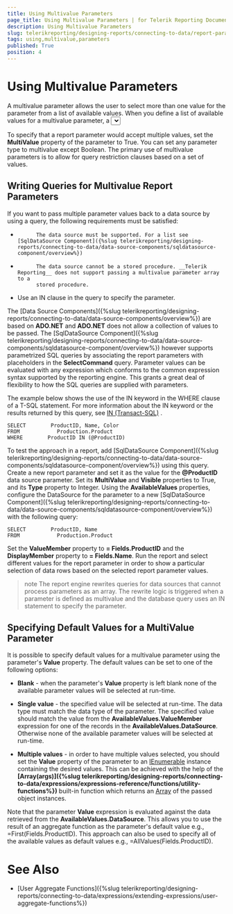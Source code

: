 ```yaml
---
title: Using Multivalue Parameters
page_title: Using Multivalue Parameters | for Telerik Reporting Documentation
description: Using Multivalue Parameters
slug: telerikreporting/designing-reports/connecting-to-data/report-parameters/using-multivalue-parameters
tags: using,multivalue,parameters
published: True
position: 4
---
```


# Using Multivalue Parameters



A multivalue parameter allows the user to select more than one value for the parameter from a list of available values.
        When you define a list of available values for a multivalue parameter, a __<select all>__
        option is automatically added to the list of values in the report parameter editor. You can use this option to select and clear all
        values in the list. The expression for a multivalue parameter does not differ from the expression for a single value parameter i.e., the
        expression begins with the __Parameters__ keyword. For example, a parameter named __VendorSelect__
        appears as __Parameters.VendorSelect.Value__ in the expression editor. For more information,
        see [Using Report Parameters in Expressions]({%slug telerikreporting/designing-reports/connecting-to-data/report-parameters/using-report-parameters-in-expressions%}).
      

To specify that a report parameter would accept multiple values, set the __MultiValue__ property of the parameter to True. You can set any parameter
        type to multivalue except Boolean. The primary use of multivalue parameters is to allow for query restriction clauses based on a set of values.
      

## Writing Queries for Multivalue Report Parameters

If you want to pass multiple parameter values back to a data source by using a query, the following requirements must be satisfied:

* 
            The data source must be supported. For a list see [SqlDataSource Component]({%slug telerikreporting/designing-reports/connecting-to-data/data-source-components/sqldatasource-component/overview%})

* 
            The data source cannot be a stored procedure. __Telerik Reporting__ does not support passing a multivalue parameter array to a
            stored procedure.
          

* Use an IN clause in the query to specify the parameter.

The [Data Source Components]({%slug telerikreporting/designing-reports/connecting-to-data/data-source-components/overview%}) are based on
          __ADO.NET__ and __ADO.NET__ does not
          allow a collection of values to be passed. The [SqlDataSource Component]({%slug telerikreporting/designing-reports/connecting-to-data/data-source-components/sqldatasource-component/overview%}) however supports parametrized SQL
          queries by associating the report parameters with placeholders in the __SelectCommand__ query. Parameter values can be evaluated with any
          expression which conforms to the common expression syntax supported by the reporting engine. This grants a great deal of flexibility
          to how the SQL queries are supplied with parameters.
        

The example below shows the use of the IN keyword in the WHERE clause of a T-SQL statement. For more
          information about the IN keyword or the results returned by this query, see [IN (Transact-SQL)](http://msdn.microsoft.com/en-us/library/ms177682(SQL.90).aspx)
          .
        

````
SELECT        ProductID, Name, Color
FROM            Production.Product
WHERE        ProductID IN (@ProductID)
````



To test the approach in a report, add [SqlDataSource Component]({%slug telerikreporting/designing-reports/connecting-to-data/data-source-components/sqldatasource-component/overview%}) using this query.
          Create a new report parameter
          and set it as the value for the __@ProductID__ data source parameter. Set its __MultiValue__ and
          __Visible__ properties to True, and its __Type__ property to Integer.
          Using the __AvailableValues__ properties, configure the DataSource for the parameter to a new
          [SqlDataSource Component]({%slug telerikreporting/designing-reports/connecting-to-data/data-source-components/sqldatasource-component/overview%}) with the following query:
        

````
SELECT        ProductID, Name
FROM            Production.Product
````



Set the __ValueMember__ property to __= Fields.ProductID__ and the 
          __DisplayMember__ property to __= Fields.Name__.
          Run the report and select different values for the report parameter in order to show a particular selection of data rows based on the selected report parameter values.
        

>note The report engine rewrites queries for data sources that cannot process parameters as an array. The rewrite logic is triggered when a parameter is            defined as multivalue and the database query uses an IN statement to specify the parameter.          


## Specifying Default Values for a MultiValue Parameter

It is possible to specify default values for a multivalue parameter using the parameter's __Value__ property.
          The default values can be set to one of the following options:
        

* __Blank__ - when the parameter's __Value__ property is left blank none of the 
              available parameter values will be selected at run-time.
            

* __Single value__ - the specified value will be selected at run-time. The data type must match the data type of the parameter.
              The specified value should match the value from the __AvailableValues.ValueMember__ expression for one of the records in the 
              __AvailableValues.DataSource__.
              Otherwise none of the available parameter values will be selected at run-time.
            

* __Multiple values__ - in order to have multiple values selected, you should set the __Value__
              property of the parameter to an
              [IEnumerable](http://msdn.microsoft.com/en-us/library/system.collections.ienumerable.aspx)
              instance containing the desired values. This can be achieved with the help of the
              __[Array(args)]({%slug telerikreporting/designing-reports/connecting-to-data/expressions/expressions-reference/functions/utility-functions%})__ built-in function which returns an
              [Array](http://msdn.microsoft.com/en-us/library/system.array.aspx)
              of the passed object instances.
            

Note that the parameter __Value__ expression is evaluated against the data retrieved from the __AvailableValues.DataSource__.
          This allows you to use the result of an aggregate function as the parameter's default value e.g., =First(Fields.ProductID). This
          approach can also be used to specify all of the available values as default values e.g., =AllValues(Fields.ProductID).
        

# See Also

 * [User Aggregate Functions]({%slug telerikreporting/designing-reports/connecting-to-data/expressions/extending-expressions/user-aggregate-functions%})
